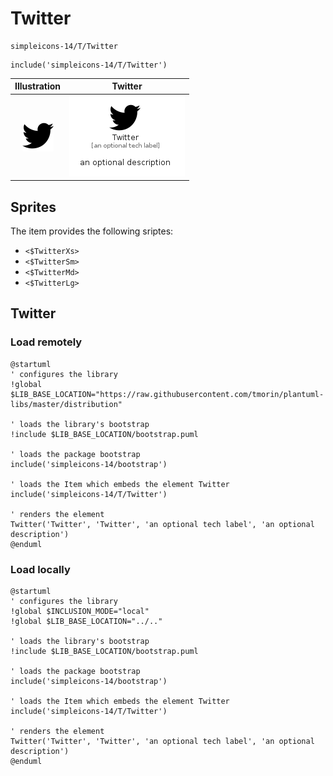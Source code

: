 # Twitter


```text
simpleicons-14/T/Twitter
```

```text
include('simpleicons-14/T/Twitter')
```



| Illustration | Twitter |
| :---: | :---: |
| ![illustration for Illustration](../../simpleicons-14/T/Twitter.png) | ![illustration for Twitter](../../simpleicons-14/T/Twitter.Local.png) |



## Sprites
The item provides the following sriptes:

- `<$TwitterXs>`
- `<$TwitterSm>`
- `<$TwitterMd>`
- `<$TwitterLg>`





## Twitter

### Load remotely
```plantuml
@startuml
' configures the library
!global $LIB_BASE_LOCATION="https://raw.githubusercontent.com/tmorin/plantuml-libs/master/distribution"

' loads the library's bootstrap
!include $LIB_BASE_LOCATION/bootstrap.puml

' loads the package bootstrap
include('simpleicons-14/bootstrap')

' loads the Item which embeds the element Twitter
include('simpleicons-14/T/Twitter')

' renders the element
Twitter('Twitter', 'Twitter', 'an optional tech label', 'an optional description')
@enduml
```

### Load locally
```plantuml
@startuml
' configures the library
!global $INCLUSION_MODE="local"
!global $LIB_BASE_LOCATION="../.."

' loads the library's bootstrap
!include $LIB_BASE_LOCATION/bootstrap.puml

' loads the package bootstrap
include('simpleicons-14/bootstrap')

' loads the Item which embeds the element Twitter
include('simpleicons-14/T/Twitter')

' renders the element
Twitter('Twitter', 'Twitter', 'an optional tech label', 'an optional description')
@enduml
```

